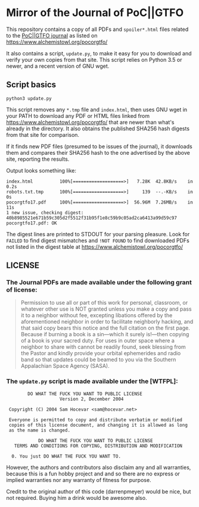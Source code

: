 Mirror of the Journal of PoC||GTFO
==================================

This repository contains a copy of all PDFs and `spoiler*.html` files related to the [PoC||GTFO journal](https://www.alchemistowl.org/pocorgtfo/) as listed on https://www.alchemistowl.org/pocorgtfo/

It also contains a script, `update.py`, to make it easy for you to download and verify your own copies from that site. This script relies on Python 3.5 or newer, and a recent version of GNU wget.


## Script basics

    python3 update.py

This script removes any `*.tmp` file and `index.html`, then uses GNU wget in your PATH to download any PDF or HTML files linked from https://www.alchemistowl.org/pocorgtfo/ that are newer than what's already in the directory. It also obtains the published SHA256 hash digests from that site for comparison.

If it finds new PDF files (presumed to be issues of the journal), it downloads them and compares their SHA256 hash to the one advertised by the above site, reporting the results.

Output looks something like:

```
index.html          100%[===================>]   7.28K  42.8KB/s    in 0.2s
robots.txt.tmp      100%[===================>]     139  --.-KB/s    in 0s
pocorgtfo17.pdf     100%[===================>]  56.96M  7.26MB/s    in 11s
1 new issue, checking digest:
40b8985521e671b59c305d2f5512f31b95f1e8c59b9c05ad2ca6413a99d59c97  pocorgtfo17.pdf: OK
```

The digest lines are printed to STDOUT for your parsing pleasure. Look for `FAILED` to find digest mismatches and `!NOT FOUND` to find downloaded PDFs not listed in the digest table at https://www.alchemistowl.org/pocorgtfo/

## LICENSE

### The Journal PDFs are made available under the following grant of license:

> Permission to use all or part of this work for personal, classroom, or whatever other use is NOT
granted unless you make a copy and pass it to a neighbor without fee, excepting libations offered by the aforementioned
neighbor in order to facilitate neighborly hacking, and that said copy bears this notice and the full citation on the first
page. Because if burning a book is a sin—which it surely is!—then copying of a book is your sacred duty. For uses in
outer space where a neighbor to share with cannot be readily found, seek blessing from the Pastor and kindly provide
your orbital ephemerides and radio band so that updates could be beamed to you via the Southern Appalachian
Space Agency (SASA).

### The `update.py` script is made available under the [WTFPL]:

```
        DO WHAT THE FUCK YOU WANT TO PUBLIC LICENSE 
                    Version 2, December 2004 

 Copyright (C) 2004 Sam Hocevar <sam@hocevar.net> 

 Everyone is permitted to copy and distribute verbatim or modified 
 copies of this license document, and changing it is allowed as long 
 as the name is changed. 

            DO WHAT THE FUCK YOU WANT TO PUBLIC LICENSE 
   TERMS AND CONDITIONS FOR COPYING, DISTRIBUTION AND MODIFICATION 

  0. You just DO WHAT THE FUCK YOU WANT TO.
```

However, the authors and contributors also disclaim any and all warranties, because this is a fun hobby project and and so there are no express or implied warranties nor any warranty of fitness for purpose.

Credit to the original author of this code (darrenpmeyer) would be nice, but not required. Buying him a drink would be awesome also.